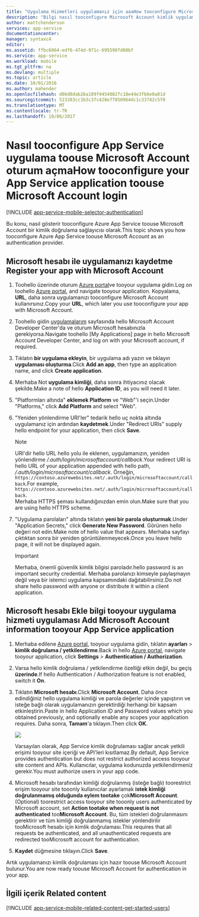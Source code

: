 ```yaml
---
title: "Uygulama Hizmetleri uygulamanız için aaaHow tooconfigure Microsoft Account kimlik doğrulaması"
description: "Bilgi nasıl tooconfigure Microsoft Account kimlik uygulama hizmetleri uygulamanız için."
author: mattchenderson
services: app-service
documentationcenter: 
manager: syntaxc4
editor: 
ms.assetid: ffbc6064-edf6-474d-971c-695598fd08bf
ms.service: app-service
ms.workload: mobile
ms.tgt_pltfrm: na
ms.devlang: multiple
ms.topic: article
ms.date: 10/01/2016
ms.author: mahender
ms.openlocfilehash: d86d8dab26a189f4454082fc18e44e3fb6e0a01d
ms.sourcegitcommit: 523283cc1b3c37c428e77850964dc1c33742c5f0
ms.translationtype: MT
ms.contentlocale: tr-TR
ms.lasthandoff: 10/06/2017
---
```

# <a name="how-tooconfigure-your-app-service-application-toouse-microsoft-account-login"></a><span data-ttu-id="72ab5-103">Nasıl tooconfigure App Service uygulama toouse Microsoft Account oturum açma</span><span class="sxs-lookup"><span data-stu-id="72ab5-103">How tooconfigure your App Service application toouse Microsoft Account login</span></span>
[!INCLUDE [app-service-mobile-selector-authentication](../../includes/app-service-mobile-selector-authentication.md)]

<span data-ttu-id="72ab5-104">Bu konu, nasıl gösterir tooconfigure Azure App Service toouse Microsoft Account bir kimlik doğrulama sağlayıcısı olarak.</span><span class="sxs-lookup"><span data-stu-id="72ab5-104">This topic shows you how tooconfigure Azure App Service toouse Microsoft Account as an authentication provider.</span></span> 

## <span data-ttu-id="72ab5-105"><a name="register-microsoft-account"></a>Microsoft hesabı ile uygulamanızı kaydetme</span><span class="sxs-lookup"><span data-stu-id="72ab5-105"><a name="register-microsoft-account"> </a>Register your app with Microsoft Account</span></span>
1. <span data-ttu-id="72ab5-106">Toohello üzerinde oturum [Azure portal]ve tooyour uygulama gidin.</span><span class="sxs-lookup"><span data-stu-id="72ab5-106">Log on toohello [Azure portal], and navigate tooyour application.</span></span> <span data-ttu-id="72ab5-107">Kopyalama, **URL**, daha sonra uygulamanızı tooconfigure Microsoft Account kullanırsınız.</span><span class="sxs-lookup"><span data-stu-id="72ab5-107">Copy your **URL**, which later you use tooconfigure your app with Microsoft Account.</span></span>
2. <span data-ttu-id="72ab5-108">Toohello gidin [uygulamalarım] sayfasında hello Microsoft Account Developer Center'da ve oturum Microsoft hesabınızla gerekiyorsa.</span><span class="sxs-lookup"><span data-stu-id="72ab5-108">Navigate toohello [My Applications] page in hello Microsoft Account Developer Center, and log on with your Microsoft account, if required.</span></span>
3. <span data-ttu-id="72ab5-109">Tıklatın **bir uygulama ekleyin**, bir uygulama adı yazın ve tıklayın **uygulaması oluşturma**.</span><span class="sxs-lookup"><span data-stu-id="72ab5-109">Click **Add an app**, then type an application name, and click **Create application**.</span></span>
4. <span data-ttu-id="72ab5-110">Merhaba Not **uygulama kimliği**, daha sonra ihtiyacınız olacak şekilde.</span><span class="sxs-lookup"><span data-stu-id="72ab5-110">Make a note of hello **Application ID**, as you will need it later.</span></span> 
5. <span data-ttu-id="72ab5-111">"Platformları altında" **eklemek Platform** ve "Web"'i seçin.</span><span class="sxs-lookup"><span data-stu-id="72ab5-111">Under "Platforms," click **Add Platform** and select "Web".</span></span>
6. <span data-ttu-id="72ab5-112">"Yeniden yönlendirme URI'ler" tedarik hello uç nokta altında uygulamanız için ardından **kaydetmek**.</span><span class="sxs-lookup"><span data-stu-id="72ab5-112">Under "Redirect URIs" supply hello endpoint for your application, then click **Save**.</span></span> 
   
   > [!NOTE]
   > <span data-ttu-id="72ab5-113">URI'dir hello URL hello yolu ile eklenen, uygulamanızın, yeniden yönlendirme */.auth/login/microsoftaccount/callback*.</span><span class="sxs-lookup"><span data-stu-id="72ab5-113">Your redirect URI is hello URL of your application appended with hello path, */.auth/login/microsoftaccount/callback*.</span></span> <span data-ttu-id="72ab5-114">Örneğin, `https://contoso.azurewebsites.net/.auth/login/microsoftaccount/callback`.</span><span class="sxs-lookup"><span data-stu-id="72ab5-114">For example, `https://contoso.azurewebsites.net/.auth/login/microsoftaccount/callback`.</span></span>   
   > <span data-ttu-id="72ab5-115">Merhaba HTTPS şeması kullandığınızdan emin olun.</span><span class="sxs-lookup"><span data-stu-id="72ab5-115">Make sure that you are using hello HTTPS scheme.</span></span>
   
7. <span data-ttu-id="72ab5-116">"Uygulama parolaları" altında tıklatın **yeni bir parola oluşturmak**.</span><span class="sxs-lookup"><span data-stu-id="72ab5-116">Under "Application Secrets," click **Generate New Password**.</span></span> <span data-ttu-id="72ab5-117">Görünen hello değeri not edin.</span><span class="sxs-lookup"><span data-stu-id="72ab5-117">Make note of hello value that appears.</span></span> <span data-ttu-id="72ab5-118">Merhaba sayfayı çıktıktan sonra bir yeniden görüntülenmeyecek.</span><span class="sxs-lookup"><span data-stu-id="72ab5-118">Once you leave hello page, it will not be displayed again.</span></span>

    > [!IMPORTANT]
    > <span data-ttu-id="72ab5-119">Merhaba, önemli güvenlik kimlik bilgisi paroladır.</span><span class="sxs-lookup"><span data-stu-id="72ab5-119">hello password is an important security credential.</span></span> <span data-ttu-id="72ab5-120">Merhaba parolanızı kimseyle paylaşmayın değil veya bir istemci uygulama kapsamındaki dağıtabilirsiniz.</span><span class="sxs-lookup"><span data-stu-id="72ab5-120">Do not share hello password with anyone or distribute it within a client application.</span></span>

## <span data-ttu-id="72ab5-121"><a name="secrets"></a>Microsoft hesabı Ekle bilgi tooyour uygulama hizmeti uygulaması</span><span class="sxs-lookup"><span data-stu-id="72ab5-121"><a name="secrets"> </a>Add Microsoft Account information tooyour App Service application</span></span>
1. <span data-ttu-id="72ab5-122">Merhaba edilene [Azure portal], tooyour uygulama gidin, tıklatın **ayarları** > **kimlik doğrulama / yetkilendirme**.</span><span class="sxs-lookup"><span data-stu-id="72ab5-122">Back in hello [Azure portal], navigate tooyour application, click **Settings** > **Authentication / Authorization**.</span></span>
2. <span data-ttu-id="72ab5-123">Varsa hello kimlik doğrulama / yetkilendirme özelliği etkin değil, bu geçiş **üzerinde**.</span><span class="sxs-lookup"><span data-stu-id="72ab5-123">If hello Authentication / Authorization feature is not enabled, switch it **On**.</span></span>
3. <span data-ttu-id="72ab5-124">Tıklatın **Microsoft hesabı**.</span><span class="sxs-lookup"><span data-stu-id="72ab5-124">Click **Microsoft Account**.</span></span> <span data-ttu-id="72ab5-125">Daha önce edindiğiniz hello uygulama kimliği ve parola değerler içinde yapıştırın ve isteğe bağlı olarak uygulamanızın gerektirdiği herhangi bir kapsam etkinleştirin.</span><span class="sxs-lookup"><span data-stu-id="72ab5-125">Paste in hello Application ID and Password values which you obtained previously, and optionally enable any scopes your application requires.</span></span> <span data-ttu-id="72ab5-126">Daha sonra, **Tamam**'a tıklayın.</span><span class="sxs-lookup"><span data-stu-id="72ab5-126">Then click **OK**.</span></span>
   
    ![][1]
   
    <span data-ttu-id="72ab5-127">Varsayılan olarak, App Service kimlik doğrulaması sağlar ancak yetkili erişimi tooyour site içeriği ve API'leri kısıtlamaz.</span><span class="sxs-lookup"><span data-stu-id="72ab5-127">By default, App Service provides authentication but does not restrict authorized access tooyour site content and APIs.</span></span> <span data-ttu-id="72ab5-128">Kullanıcılar, uygulama kodunuzda yetkilendirmeniz gerekir.</span><span class="sxs-lookup"><span data-stu-id="72ab5-128">You must authorize users in your app code.</span></span>
4. <span data-ttu-id="72ab5-129">Microsoft hesabı tarafından kimliği doğrulanmış (isteğe bağlı) toorestrict erişim tooyour site tooonly kullanıcılar ayarlamak **istek kimliği doğrulanmamış olduğunda eylem tootake** çok**Microsoft Account**.</span><span class="sxs-lookup"><span data-stu-id="72ab5-129">(Optional) toorestrict access tooyour site tooonly users authenticated by Microsoft account, set **Action tootake when request is not authenticated** too**Microsoft Account**.</span></span> <span data-ttu-id="72ab5-130">Bu, tüm istekleri doğrulanmasını gerektirir ve tüm kimliği doğrulanmamış istekler yönlendirilir tooMicrosoft hesabı için kimlik doğrulaması.</span><span class="sxs-lookup"><span data-stu-id="72ab5-130">This requires that all requests be authenticated, and all unauthenticated requests are redirected tooMicrosoft account for authentication.</span></span>
5. <span data-ttu-id="72ab5-131">**Kaydet** düğmesine tıklayın.</span><span class="sxs-lookup"><span data-stu-id="72ab5-131">Click **Save**.</span></span>

<span data-ttu-id="72ab5-132">Artık uygulamanızı kimlik doğrulaması için hazır toouse Microsoft Account bulunur.</span><span class="sxs-lookup"><span data-stu-id="72ab5-132">You are now ready toouse Microsoft Account for authentication in your app.</span></span>

## <span data-ttu-id="72ab5-133"><a name="related-content"></a>İlgili içerik</span><span class="sxs-lookup"><span data-stu-id="72ab5-133"><a name="related-content"> </a>Related content</span></span>
[!INCLUDE [app-service-mobile-related-content-get-started-users](../../includes/app-service-mobile-related-content-get-started-users.md)]

<!-- Images. -->

[0]: ./media/app-service-mobile-how-to-configure-microsoft-authentication/app-service-microsoftaccount-redirect.png
[1]: ./media/app-service-mobile-how-to-configure-microsoft-authentication/mobile-app-microsoftaccount-settings.png

<!-- URLs. -->

[uygulamalarım]: http://go.microsoft.com/fwlink/p/?LinkId=262039
[Azure portal]: https://portal.azure.com/
